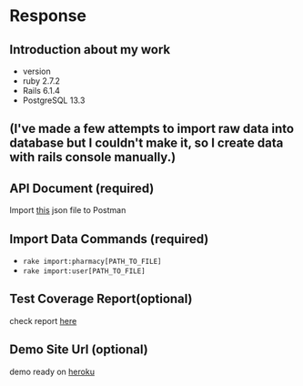 # Response
## Introduction about my work 
* version
* ruby 2.7.2
* Rails 6.1.4
* PostgreSQL 13.3
## (I've made a few attempts to import raw data into database but I couldn't make it, so I create data with rails console manually.)  

## API Document (required)
  Import [this](#api-document-required) json file to Postman

## Import Data Commands (required)
  * `rake import:pharmacy[PATH_TO_FILE]`
  * `rake import:user[PATH_TO_FILE]`

## Test Coverage Report(optional)
  check report [here](#test-coverage-reportoptional)
  
## Demo Site Url (optional)
  demo ready on [heroku](#demo-site-url-optional)
